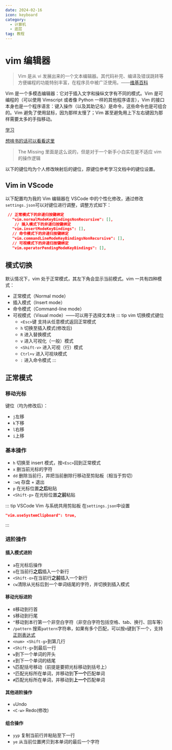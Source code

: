 ```yaml
---
date: 2024-02-16
icon: keyboard
category:
  - 计算机
  - 底层
tag: 教程
---
```


# vim 编辑器

> Vim 是从 vi 发展出来的一个文本编辑器。其代码补完、编译及错误跳转等方便编程的功能特别丰富，在程序员中被广泛使用。——[维基百科](https://zh.wikipedia.org/wiki/Vim)

Vim 是一个多模态编辑器：它对于插入文字和操纵文字有不同的模式。Vim 是可编程的（可以使用 Vimscript 或者像 Python 一样的其他程序语言），Vim 的接口本身也是一个程序语言：键入操作（以及其助记名）是命令，这些命令也是可组合的。Vim 避免了使用鼠标，因为那样太慢了；Vim 甚至避免用上下左右键因为那样需要太多的手指移动。

[学习](https://coolshell.cn/articles/5426.html)

[想啃书的话可以看看这里](https://awesome-programming-books.github.io/vim/Vim%E5%AE%9E%E7%94%A8%E6%8A%80%E5%B7%A7.pdf)

> The Missing 里面是这么说的，但是对于一个新手小白实在是不适应 vim 的操作逻辑

以下的键位均为个人修改映射后的键位，原键位参考学习文档中的键位设置。

## Vim in VScode

以下配置均为我的 Vim 编辑器在 VSCode 中的个性化修改，通过修改`settings.json`可以对键位进行调整，调整方式如下：

```json
 // 正常模式下的非递归按键绑定
   "vim.normalModeKeyBindingsNonRecursive": [],
    // 插入模式下的非递归按键绑定
   "vim.insertModeKeyBindings": [],
   // 命令模式下的非递归按键绑定
   "vim.commandLineModeKeyBindingsNonRecursive": [],
   // 可视模式下的非递归按键绑定
   "vim.operatorPendingModeKeyBindings": [],
```

## 模式切换

默认情况下，vim 处于正常模式，其左下角会显示当前模式。vim 一共有四种模式：

- 正常模式（Normal mode）
- 插入模式（Insert mode）
- 命令模式（Command-line mode）
- 可视模式（Visual mode）——可以用于选择文本块
  ::: tip vim 切换模式键位
  - `<Esc>`键 支持从任意模式返回正常模式
  - `h` 切换至插入模式(修改后)
  - `R` 进入替换模式
  - `v` 进入可视化（一般）模式
  - `<Shift-v>` 进入可视（行）模式
  - `Ctrl+v` 进入可视块模式
  - `:` 进入命令模式
    :::

## 正常模式

### 移动光标

键位（均为修改后）：

- `j`左移
- `k`下移
- `l`右移
- `i`上移

### 基本操作

- `h` 切换至 insert 模式，按`<Esc>`回到正常模式
- `x` 删当前光标的字符
- `dd` 删除当前行，并把当前删除行移动至剪贴板（相当于剪切）
- `:wq` 存盘 + 退出
- `p` 在光标位置**之后**粘贴
- `<Shift-p>` 在光标位置**之前**粘贴

::: tip VSCode Vim 与系统共用剪贴板
在`settings.json`中设置

```json
"vim.useSystemClipboard": true,
```

:::

### 进阶操作

#### 插入模式进阶

- `a`在光标后操作
- `o`在当前行**之后**插入一个新行
- `<Shift-o>`在当前行**之前**插入一个新行
- `cw`清除从光标后到一个单词结尾的字符，并切换到插入模式

#### 移动光标进阶

- `0`移动到行首
- `$`移动到行尾
- `^`移动到本行第一个非空白字符（非空白字符包括空格、tab、换行、回车等）
- `/pattern` 搜索`pattern`字符串，如果有多个匹配，可以按`n`键到下一个，支持[正则表达式](/code/tips/regex.md)
- `<num> <Shift-g>`到第几行
- `<Shift-g>`到最后一行
- `w`到下一个单词的开头
- `e`到下一个单词的结尾
- `%`匹配括号移动（前提是要把光标移动到括号上）
- `*`匹配光标所在单词，并移动到**下一个**匹配单词
- `#`匹配光标所在单词，并移动到**上一个**匹配单词

#### 其他进阶操作

- `u`Undo
- `<C-w>` Redo(修改)

#### 组合操作

- `yyp` 复制当前行并粘贴至下一行
- `ye` 从当前位置拷贝到本单词的最后一个字符
